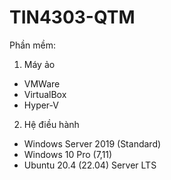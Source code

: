 # TIN4303-QTM

Phần mềm:
1. Máy ảo
 - VMWare
 - VirtualBox
 - Hyper-V
2. Hệ điều hành
 - Windows Server 2019 (Standard)
 - Windows 10 Pro (7,11)
 - Ubuntu 20.4 (22.04) Server LTS 